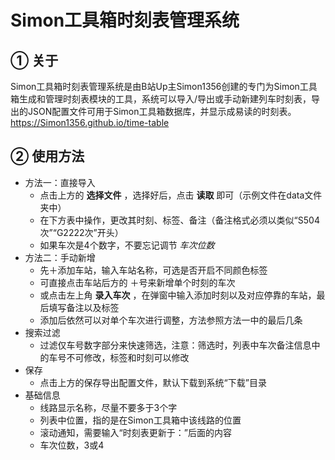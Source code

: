 # Simon工具箱时刻表管理系统

## ① 关于
Simon工具箱时刻表管理系统是由B站Up主Simon1356创建的专门为Simon工具箱生成和管理时刻表模块的工具，系统可以导入/导出或手动新建列车时刻表，导出的JSON配置文件可用于Simon工具箱数据库，并显示成易读的时刻表。
https://Simon1356.github.io/time-table

## ② 使用方法
- 方法一：直接导入
  - 点击上方的 **选择文件** ，选择好后，点击 **读取** 即可（示例文件在data文件夹中）
  - 在下方表中操作，更改其时刻、标签、备注（备注格式必须以类似“S504次”“G2222次”开头）
  - 如果车次是4个数字，不要忘记调节 *车次位数*
- 方法二：手动新增
  - 先＋添加车站，输入车站名称，可选是否开启不同颜色标签
  - 可直接点击车站后方的 ＋号来新增单个时刻的车次
  - 或点击左上角 **录入车次** ，在弹窗中输入添加时刻以及对应停靠的车站，最后填写备注以及标签
  - 添加后依然可以对单个车次进行调整，方法参照方法一中的最后几条
- 搜索过滤
  - 过滤仅车号数字部分来快速筛选，注意：筛选时，列表中车次备注信息中的车号不可修改，标签和时刻可以修改
- 保存
  - 点击上方的保存导出配置文件，默认下载到系统“下载”目录
- 基础信息
  - 线路显示名称，尽量不要多于3个字
  - 列表中位置，指的是在Simon工具箱中该线路的位置
  - 滚动通知，需要输入“时刻表更新于：”后面的内容
  - 车次位数，3或4